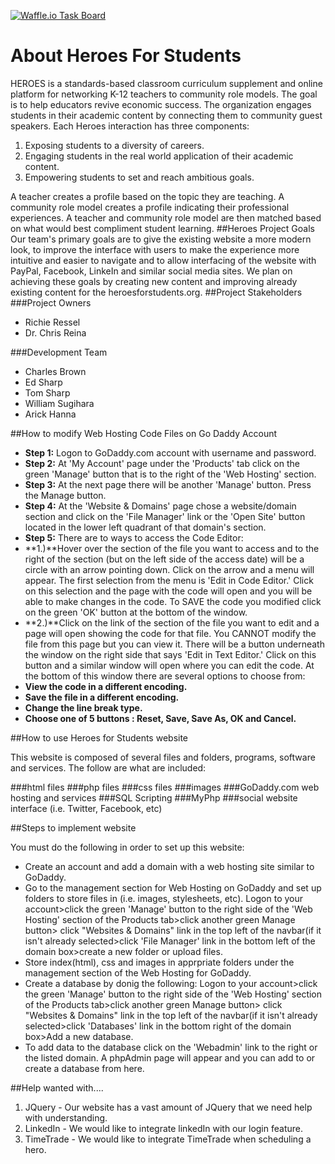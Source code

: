 [![Waffle.io Task Board](https://badge.waffle.io/asu-cis-capstone/course-info.png?label=ready&title=Ready)](https://waffle.io/asu-cis-capstone/heroes)

# About Heroes For Students
HEROES is a standards-based classroom curriculum supplement and online platform for networking K-12 teachers to community role models.
		The goal is to help educators revive economic success. The organization engages students in their academic content by connecting them to community guest speakers. 
Each Heroes interaction	has three components: 

1. Exposing students to a diversity of careers.
2. Engaging students in the real world application of their academic content.
3. Empowering students to set and reach ambitious goals. 

A teacher creates a profile based on the topic they are teaching. A community role model creates a 
		profile indicating their professional experiences. A teacher and community role model are then matched based on what would best compliment student learning.
##Heroes Project Goals
Our team's primary goals are to give the existing website a more modern look, to improve the interface with users to make the experience more intuitive and easier to navigate and to allow interfacing of the website with PayPal, Facebook, LinkeIn and similar social media sites. We plan on achieving these goals by creating new content and improving already existing content for the heroesforstudents.org.
##Project Stakeholders
###Project Owners
* Richie Ressel
* Dr. Chris Reina

###Development Team
* Charles Brown
* Ed Sharp
* Tom Sharp
* William Sugihara
* Arick Hanna

	
##How to modify Web Hosting Code Files on Go Daddy Account

* **Step 1:** Logon to GoDaddy.com account with username and password.
* **Step 2:** At 'My Account' page under the 'Products' tab click on the green 'Manage' button that is to the right of the 'Web Hosting' section.
* **Step 3:** At the next page there will be another 'Manage' button. Press the Manage button.
* **Step 4:** At the 'Website & Domains' page chose a website/domain section and click on the 'File Manager' link or the 'Open Site' button located in the lower left quadrant of that domain's section.  
* **Step 5:** There are to ways to access the Code Editor:
* **1.)**Hover over the section of the file you want to access and to the right of the section (but on the left side of the access date) will be a circle with an arrow pointing down. Click on the arrow and a menu will appear. The first selection from the menu is 'Edit in Code Editor.' Click on this selection and the page with the code will open and you will be able to make changes in the code. To SAVE the code you modified click on the green 'OK' button at the bottom of the window.
* **2.)**Click on the link of the section of the file you want to edit and a page will open showing the code for that file. You CANNOT modify the file from this page but you can view it. There will be a button underneath the window on the right side that says 'Edit in Text Editor.' Click on this button and a similar window will open where you can edit the code. At the bottom of this window there are several options to choose from: 
* **View the code in a different encoding.**
* **Save the file in a different encoding.**
* **Change the line break type.**
* **Choose one of 5 buttons : Reset, Save, Save As, OK and Cancel.**


##How to use Heroes for Students website

This website is composed of several files and folders, programs, software and services. The follow are what are included:

###html files
###php files
###css files
###images
###GoDaddy.com web hosting and services
###SQL Scripting
###MyPhp
###social website interface (i.e. Twitter, Facebook, etc)

##Steps to implement website

You must do the following in order to set up this website:

* Create an account and add a domain with a web hosting site similar to GoDaddy.
* Go to the management section for Web Hosting on GoDaddy and set up folders to store files in (i.e. images, stylesheets, etc). Logon to your account>click the green 'Manage' button to the right side of the 'Web Hosting' section of the Products tab>click another green Manage button> click "Websites & Domains" link in the top left of the navbar(if it isn't already selected>click 'File Manager'  link in the bottom left of the domain box>create a new folder or upload files.
* Store index(html), css and images in apprpriate folders under the management section of the Web Hosting for GoDaddy.
* Create a database by donig the following: Logon to your account>click the green 'Manage' button to the right side of the 'Web Hosting' section of the Products tab>click another green Manage button> click "Websites & Domains" link in the top left of the navbar(if it isn't already selected>click 'Databases' link in the bottom right of the domain box>Add a new database.
* To add data to the database click on the 'Webadmin' link to the right or the listed domain. A phpAdmin page will appear and you can add to or create a database from here.



##Help wanted with....
1. JQuery - Our website has a vast amount of JQuery that we need help with understanding.
2. LinkedIn - We would like to integrate linkedIn with our login feature.
3. TimeTrade - We would like to integrate TimeTrade when scheduling a hero. 


